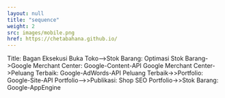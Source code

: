 ```yaml
---
layout: null
title: "sequence"
weight: 2
src: images/mobile.png
href: https://chetabahana.github.io/
---
```

Title: Bagan Eksekusi
Buka Toko-->Stok Barang: Optimasi
Stok Barang->Google Merchant Center: Google-Content-API
Google Merchant Center->Peluang Terbaik: Google-AdWords-API
Peluang Terbaik->>Portfolio: Google-Site-API
Portfolio-->>Publikasi: Shop SEO
Portfolio->>Stok Barang: Google-AppEngine
